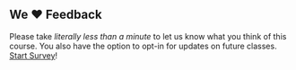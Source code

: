## We :heart: Feedback
  Please take _literally less than a minute_ to let us know what you think of this course. You also have the option to opt-in for updates on future classes. [Start Survey](http://www.surveygizmo.com/s3/3288550/cli)!
